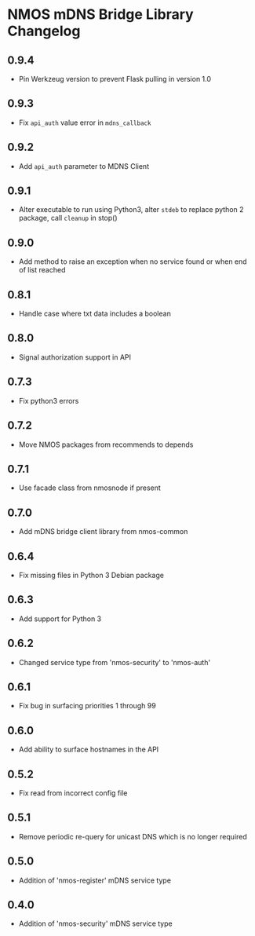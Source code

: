 # NMOS mDNS Bridge Library Changelog

## 0.9.4
- Pin Werkzeug version to prevent Flask pulling in version 1.0

## 0.9.3
- Fix `api_auth` value error in `mdns_callback`

## 0.9.2
- Add `api_auth` parameter to MDNS Client

## 0.9.1
- Alter executable to run using Python3, alter `stdeb` to replace python 2 package, call `cleanup` in stop()

## 0.9.0
- Add method to raise an exception when no service found or when end of list reached

## 0.8.1
- Handle case where txt data includes a boolean

## 0.8.0
- Signal authorization support in API

## 0.7.3
- Fix python3 errors

## 0.7.2
- Move NMOS packages from recommends to depends

## 0.7.1
- Use facade class from nmosnode if present

## 0.7.0
- Add mDNS bridge client library from nmos-common

## 0.6.4
- Fix missing files in Python 3 Debian package

## 0.6.3
- Add support for Python 3

## 0.6.2
- Changed service type from 'nmos-security' to 'nmos-auth'

## 0.6.1
- Fix bug in surfacing priorities 1 through 99

## 0.6.0
- Add ability to surface hostnames in the API

## 0.5.2
- Fix read from incorrect config file

## 0.5.1
- Remove periodic re-query for unicast DNS which is no longer required

## 0.5.0
- Addition of 'nmos-register' mDNS service type

## 0.4.0
- Addition of 'nmos-security' mDNS service type
